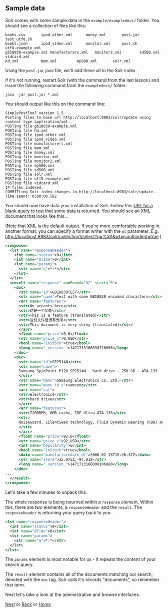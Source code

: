 ## Sample data

Solr comes with some sample data in the `example/exampledocs/` folder. You should see a collection of files like this:

```
books.csv		ipod_other.xml		money.xml		post.jar		test_utf8.sh
books.json		ipod_video.xml		monitor.xml		post.sh			utf8-example.xml
gb18030-example.xml	manufacturers.xml	monitor2.xml		sd500.xml		vidcard.xml
hd.xml			mem.xml			mp500.xml		solr.xml
```

Using the `post.jar` java file, we'll add these all to the Solr index.

If it's not running, restart Solr (with the command from the last lesson) and issue the following command from the `exampledocs/` folder:

```
java -jar post.jar *.xml
```

You should output like this on the command line: 

```
SimplePostTool version 1.5
Posting files to base url http://localhost:8983/solr/update using content-type application/xml..
POSTing file gb18030-example.xml
POSTing file hd.xml
POSTing file ipod_other.xml
POSTing file ipod_video.xml
POSTing file manufacturers.xml
POSTing file mem.xml
POSTing file money.xml
POSTing file monitor.xml
POSTing file monitor2.xml
POSTing file mp500.xml
POSTing file sd500.xml
POSTing file solr.xml
POSTing file utf8-example.xml
POSTing file vidcard.xml
14 files indexed.
COMMITting Solr index changes to http://localhost:8983/solr/update..
Time spent: 0:00:00.582
```

You should now have data your installation of Solr. Follow this [URL for a blank query](http://localhost:8983/solr/collection1/select?q=*%3A*) to test that some data is returned. You should see an XML document that looks like this...

(Note that XML is the default output. If you're more comfortable working in another format, you can specify a format writer with the `wt` parameter. E.g. [http://localhost:8983/solr/collection1/select?q=*%3A*&wt=json&indent=true](http://localhost:8983/solr/collection1/select?q=*%3A*&wt=json&indent=true).)

```xml
<response>
  <lst name="responseHeader">
    <int name="status">0</int>
    <int name="QTime">0</int>
    <lst name="params">
      <str name="q">*:*</str>
    </lst>
  </lst>
  <result name="response" numFound="32" start="0">
    <doc>
      <str name="id">GB18030TEST</str>
      <str name="name">Test with some GB18030 encoded characters</str>
      <arr name="features">
      <str>No accents here</str>
      <str>这是一个功能</str>
      <str>This is a feature (translated)</str>
      <str>这份文件是很有光泽</str>
      <str>This document is very shiny (translated)</str>
      </arr>
      <float name="price">0.0</float>
      <str name="price_c">0,USD</str>
      <bool name="inStock">true</bool>
      <long name="_version_">1471713166838726656</long>
    </doc>
    <doc>
      <str name="id">SP2514N</str>
      <str name="name">
      Samsung SpinPoint P120 SP2514N - hard drive - 250 GB - ATA-133
      </str>
      <str name="manu">Samsung Electronics Co. Ltd.</str>
      <str name="manu_id_s">samsung</str>
      <arr name="cat">
      <str>electronics</str>
      <str>hard drive</str>
      </arr>
      <arr name="features">
      <str>7200RPM, 8MB cache, IDE Ultra ATA-133</str>
      <str>
      NoiseGuard, SilentSeek technology, Fluid Dynamic Bearing (FDB) motor
      </str>
      </arr>
      <float name="price">92.0</float>
      <str name="price_c">92,USD</str>
      <int name="popularity">6</int>
      <bool name="inStock">true</bool>
      <date name="manufacturedate_dt">2006-02-13T15:26:37Z</date>
      <str name="store">35.0752,-97.032</str>
      <long name="_version_">1471713166890106880</long>
    </doc>
...
  </result>
</response>
```

Let's take a few minutes to unpack this:

The whole response is being returned within a `response` element. Within this, there are two elements, a `responseHeader` and the `result`. The `responseHeader` is returning your query back to you:

```xml
<lst name="responseHeader">
  <int name="status">0</int>
  <int name="QTime">0</int>
  <lst name="params">
    <str name="q">*:*</str>
  </lst>
</lst>
```

The `params` element is most notable for us - it repeats the content of your search query.

The `result` element contains all of the documents matching our search, denoted with the `doc` tag. Solr calls it's records "documents", so remember that term.

Next let's take a look at the administrative and browse interfaces.

[Next](05.md) or [Back](03.md) or [Home](01.md)
